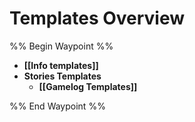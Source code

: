 # Templates Overview

%% Begin Waypoint %%
- **[[Info templates]]**
- **Stories Templates**
	- **[[Gamelog Templates]]**

%% End Waypoint %%